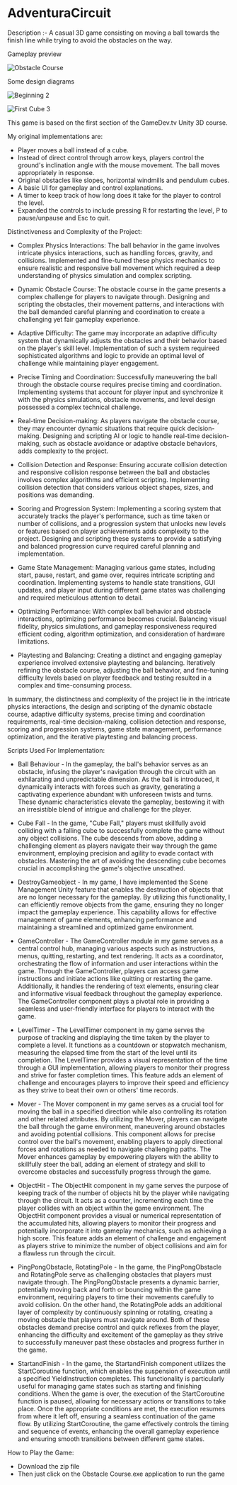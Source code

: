 # AdventuraCircuit
Description :- A casual 3D game consisting on moving a ball towards the finish line while trying to avoid the obstacles on the way.

Gameplay preview

![Obstacle Course](https://user-images.githubusercontent.com/71871620/129717002-7eeec341-e533-41a7-841f-feac27671987.gif)

Some design diagrams

![Beginning 2](https://user-images.githubusercontent.com/71871620/129935032-5712bc4a-a7d2-42dd-a9bc-4d21c3f4705a.png)

![First Cube 3](https://user-images.githubusercontent.com/71871620/129935253-de410ce6-ac4f-4943-9364-cc0bb6f4008c.png)


This game is based on the first section of the GameDev.tv Unity 3D course.

My original implementations are:
- Player moves a ball instead of a cube.
- Instead of direct control through arrow keys, players control the ground's inclination angle with the mouse movement. The ball moves appropriately in response.
- Original obstacles like slopes, horizontal windmills and pendulum cubes.
- A basic UI for gameplay and control explanations.
- A timer to keep track of how long does it take for the player to control the level.
- Expanded the controls to include pressing R for restarting the level, P to pause/unpause and Esc to quit.

Distinctiveness and Complexity of the Project:
  - Complex Physics Interactions: The ball behavior in the game involves intricate physics interactions, such as handling forces, gravity, and collisions. Implemented and fine-tuned these physics mechanics to ensure realistic and responsive ball movement which required a deep understanding of physics simulation and complex scripting.

  - Dynamic Obstacle Course: The obstacle course in the game presents a complex challenge for players to navigate through. Designing and scripting the obstacles, their movement patterns, and interactions with the ball demanded careful planning and coordination to create a challenging yet fair gameplay experience.

  - Adaptive Difficulty: The game may incorporate an adaptive difficulty system that dynamically adjusts the obstacles and their behavior based on the player's skill level. Implementation of such a system requireed sophisticated algorithms and logic to provide an optimal level of challenge while maintaining player engagement.

  - Precise Timing and Coordination: Successfully maneuvering the ball through the obstacle course requires precise timing and coordination. Implementing systems that account for player input and synchronize it with the physics simulations, obstacle movements, and level design possessed a complex technical challenge.

  - Real-time Decision-making: As players navigate the obstacle course, they may encounter dynamic situations that require quick decision-making. Designing and scripting AI or logic to handle real-time decision-making, such as obstacle avoidance or adaptive obstacle behaviors, adds complexity to the project.

  - Collision Detection and Response: Ensuring accurate collision detection and responsive collision response between the ball and obstacles involves complex algorithms and efficient scripting. Implementing collision detection that considers various object shapes, sizes, and positions was demanding.

  - Scoring and Progression System: Implementing a scoring system that accurately tracks the player's performance, such as time taken or number of collisions, and a progression system that unlocks new levels or features based on player achievements adds complexity to the project. Designing and scripting these systems to provide a satisfying and balanced progression curve required careful planning and implementation.

  - Game State Management: Managing various game states, including start, pause, restart, and game over, requires intricate scripting and coordination. Implementing systems to handle state transitions, GUI updates, and player input during different game states was challenging and required meticulous attention to detail.

  - Optimizing Performance: With complex ball behavior and obstacle interactions, optimizing performance becomes crucial. Balancing visual fidelity, physics simulations, and gameplay responsiveness required efficient coding, algorithm optimization, and consideration of hardware limitations.

  - Playtesting and Balancing: Creating a distinct and engaging gameplay experience involved extensive playtesting and balancing. Iteratively refining the obstacle course, adjusting the ball behavior, and fine-tuning difficulty levels based on player feedback and testing resulted in a complex and time-consuming process.

In summary, the distinctness and complexity of the project lie in the intricate physics interactions, the design and scripting of the dynamic obstacle course, adaptive difficulty systems, precise timing and coordination requirements, real-time decision-making, collision detection and response, scoring and progression systems, game state management, performance optimization, and the iterative playtesting and balancing process.

Scripts Used For Implementation:
  - Ball Behaviour - In the gameplay, the ball's behavior serves as an obstacle, infusing the player's navigation through the circuit with an exhilarating and unpredictable dimension. As the ball is introduced, it dynamically interacts with forces such as gravity, generating a captivating experience abundant with unforeseen twists and turns. These dynamic characteristics elevate the gameplay, bestowing it with an irresistible blend of intrigue and challenge for the player.

  - Cube Fall - In the game, "Cube Fall," players must skillfully avoid colliding with a falling cube to successfully complete the game without any object collisions. The cube descends from above, adding a challenging element as players navigate their way through the game environment, employing precision and agility to evade contact with obstacles. Mastering the art of avoiding the descending cube becomes crucial in accomplishing the game's objective unscathed.

  - DestroyGameobject - In my game, I have implemented the Scene Management Unity feature that enables the destruction of objects that are no longer necessary for the gameplay. By utilizing this functionality, I can efficiently remove objects from the game, ensuring they no longer impact the gameplay experience. This capability allows for effective management of game elements, enhancing performance and maintaining a streamlined and optimized game environment.

  - GameController - The GameController module in my game serves as a central control hub, managing various aspects such as instructions, menus, quitting, restarting, and text rendering. It acts as a coordinator, orchestrating the flow of information and user interactions within the game. Through the GameController, players can access game instructions and initiate actions like quitting or restarting the game. Additionally, it handles the rendering of text elements, ensuring clear and informative visual feedback throughout the gameplay experience. The GameController component plays a pivotal role in providing a seamless and user-friendly interface for players to interact with the game.

  - LevelTimer - The LevelTimer component in my game serves the purpose of tracking and displaying the time taken by the player to complete a level. It functions as a countdown or stopwatch mechanism, measuring the elapsed time from the start of the level until its completion. The LevelTimer provides a visual representation of the time through a GUI implementation, allowing players to monitor their progress and strive for faster completion times. This feature adds an element of challenge and encourages players to improve their speed and efficiency as they strive to beat their own or others' time records.

  - Mover - The Mover component in my game serves as a crucial tool for moving the ball in a specified direction while also controlling its rotation and other related attributes. By utilizing the Mover, players can navigate the ball through the game environment, maneuvering around obstacles and avoiding potential collisions. This component allows for precise control over the ball's movement, enabling players to apply directional forces and rotations as needed to navigate challenging paths. The Mover enhances gameplay by empowering players with the ability to skillfully steer the ball, adding an element of strategy and skill to overcome obstacles and successfully progress through the game.

  - ObjectHit - The ObjectHit component in my game serves the purpose of keeping track of the number of objects hit by the player while navigating through the circuit. It acts as a counter, incrementing each time the player collides with an object within the game environment. The ObjectHit component provides a visual or numerical representation of the accumulated hits, allowing players to monitor their progress and potentially incorporate it into gameplay mechanics, such as achieving a high score. This feature adds an element of challenge and engagement as players strive to minimize the number of object collisions and aim for a flawless run through the circuit.

  - PingPongObstacle, RotatingPole - In the game, the PingPongObstacle and RotatingPole serve as challenging obstacles that players must navigate through. The PingPongObstacle presents a dynamic barrier, potentially moving back and forth or bouncing within the game environment, requiring players to time their movements carefully to avoid collision. On the other hand, the RotatingPole adds an additional layer of complexity by continuously spinning or rotating, creating a moving obstacle that players must navigate around. Both of these obstacles demand precise control and quick reflexes from the player, enhancing the difficulty and excitement of the gameplay as they strive to successfully maneuver past these obstacles and progress further in the game.

  - StartandFinish - In the game, the StartandFinish component utilizes the StartCoroutine function, which enables the suspension of execution until a specified YieldInstruction completes. This functionality is particularly useful for managing game states such as starting and finishing conditions. When the game is over, the execution of the StartCoroutine function is paused, allowing for necessary actions or transitions to take place. Once the appropriate conditions are met, the execution resumes from where it left off, ensuring a seamless continuation of the game flow. By utilizing StartCoroutine, the game effectively controls the timing and sequence of events, enhancing the overall gameplay experience and ensuring smooth transitions between different game states.

How to Play the Game:
- Download the zip file
- Then just click on the Obstacle Course.exe application to run the game

